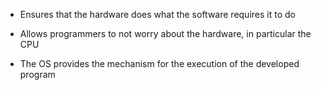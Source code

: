 
- Ensures that the hardware does what the software requires it to do 
    
- Allows programmers to not worry about the hardware, in particular the CPU
    
- The OS provides the mechanism for the execution of the developed program
